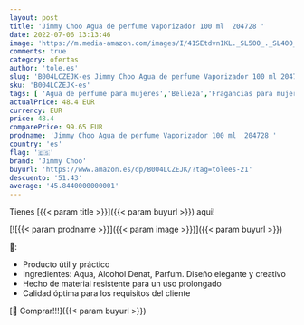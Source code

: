 ```yaml
---
layout: post
title: 'Jimmy Choo Agua de perfume Vaporizador 100 ml  204728 '
date: 2022-07-06 13:13:46
image: 'https://m.media-amazon.com/images/I/41SEtdvn1KL._SL500_._SL400_.jpg'
comments: true
category: ofertas
author: 'tole.es'
slug: 'B004LCZEJK-es Jimmy Choo Agua de perfume Vaporizador 100 ml 204728'
sku: 'B004LCZEJK-es'
tags: [ 'Agua de perfume para mujeres','Belleza','Fragancias para mujeres','Perfumes y fragancias','agua','de','jimmy choo','perfume','🇪🇸', ]
actualPrice: 48.4 EUR
currency: EUR
price: 48.4
comparePrice: 99.65 EUR
prodname: 'Jimmy Choo Agua de perfume Vaporizador 100 ml  204728 '
country: 'es'
flag: '🇪🇸'
brand: 'Jimmy Choo'
buyurl: 'https://www.amazon.es/dp/B004LCZEJK/?tag=tolees-21'
descuento: '51.43'
average: '45.8440000000001'
---
```


Tienes [{{< param title >}}]({{< param buyurl >}}) aqui!

[![{{< param prodname >}}]({{< param image >}})]({{< param buyurl >}})

🔎:

- Producto útil y práctico
- Ingredientes: Aqua, Alcohol Denat, Parfum. Diseño elegante y creativo
- Hecho de material resistente para un uso prolongado
- Calidad óptima para los requisitos del cliente

[🛒 Comprar!!!]({{< param buyurl >}})
